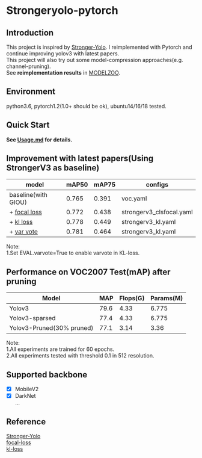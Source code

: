 # Strongeryolo-pytorch 

## Introduction
This project is inspired by [Stronger-Yolo](https://github.com/Stinky-Tofu/Stronger-yolo). I reimplemented with Pytorch and continue improving yolov3 with latest papers.  
This project will also try out some model-compression approaches(e.g. channel-pruning).  
See **reimplementation results** in [MODELZOO](models/MODELZOO.md).
## Environment
python3.6, pytorch1.2(1.0+ should be ok), ubuntu14/16/18 tested.

## Quick Start
**See [Usage.md](docs/Usage.md) for details.** 
## Improvement with latest papers(Using StrongerV3 as baseline)
|model|mAP50|mAP75|configs|
| ------ | ------ | ------ |------ |
|baseline(with GIOU)|0.765 |0.391|voc.yaml|
|+ [focal loss](https://arxiv.org/abs/1708.02002)|0.772|0.438 |strongerv3_clsfocal.yaml|
|+ [kl loss](https://github.com/yihui-he/KL-Loss)|0.778|0.449 |strongerv3_kl.yaml|
|+ [var vote](https://github.com/yihui-he/KL-Loss)|0.781|0.464 |strongerv3_kl.yaml|

Note:  
1.Set EVAL.varvote=True to enable varvote in KL-loss. 

## Performance on VOC2007 Test(mAP) after pruning
|Model| MAP | Flops(G)| Params(M)|
| ------ | ------ | ------ | ------ |
Yolov3| 79.6|4.33|6.775|
Yolov3-sparsed|77.4|4.33|6.775|
Yolov3-Pruned(30% pruned) |77.1 |3.14|3.36|

Note:  
1.All experiments are trained for 60 epochs.  
2.All experiments tested with threshold 0.1 in 512 resolution.
## Supported backbone
- [x] MobileV2
- [x] DarkNet  
...
## Reference
[Stronger-Yolo](https://github.com/Stinky-Tofu/Stronger-yolo)  
[focal-loss](https://arxiv.org/abs/1708.02002)  
[kl-loss](https://github.com/yihui-he/KL-Loss)
